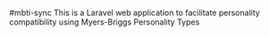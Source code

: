 #mbti-sync
This is a Laravel web application to facilitate personality compatibility using Myers-Briggs Personality Types